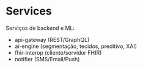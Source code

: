 # Services

Serviços de backend e ML:
- api-gateway (REST/GraphQL)
- ai-engine (segmentação, tecidos, preditivo, XAI)
- fhir-interop (cliente/servidor FHIR)
- notifier (SMS/Email/Push)


